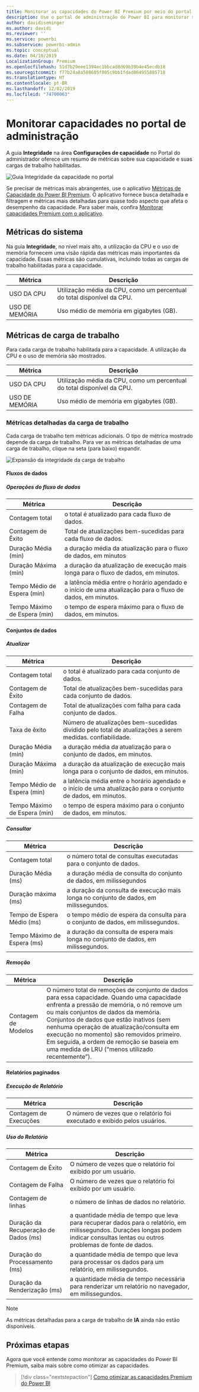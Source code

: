 ```yaml
---
title: Monitorar as capacidades do Power BI Premium por meio do portal de administração
description: Use o portal de administração do Power BI para monitorar suas capacidades Premium.
author: davidiseminger
ms.author: davidi
ms.reviewer: ''
ms.service: powerbi
ms.subservice: powerbi-admin
ms.topic: conceptual
ms.date: 04/10/2019
LocalizationGroup: Premium
ms.openlocfilehash: 51d7b29eee1394ec1bbcad8d69b39b4e45ecdb18
ms.sourcegitcommit: f77b24a8a588605f005c9bb1fdad864955885718
ms.translationtype: HT
ms.contentlocale: pt-BR
ms.lasthandoff: 12/02/2019
ms.locfileid: "74700063"
---
```

# <a name="monitor-capacities-in-the-admin-portal"></a>Monitorar capacidades no portal de administração

A guia **Integridade** na área **Configurações de capacidade** no Portal do administrador oferece um resumo de métricas sobre sua capacidade e suas cargas de trabalho habilitadas.  

![Guia Integridade da capacidade no portal](media/service-admin-premium-monitor-portal/admin-portal-health.png)

Se precisar de métricas mais abrangentes, use o aplicativo [Métricas de Capacidade do Power BI Premium](service-admin-premium-monitor-capacity.md). O aplicativo fornece busca detalhada e filtragem e métricas mais detalhadas para quase todo aspecto que afeta o desempenho da capacidade. Para saber mais, confira [Monitorar capacidades Premium com o aplicativo](service-admin-premium-monitor-capacity.md).

## <a name="system-metrics"></a>Métricas do sistema

Na guia **Integridade**, no nível mais alto, a utilização da CPU e o uso de memória fornecem uma visão rápida das métricas mais importantes da capacidade. Essas métricas são cumulativas, incluindo todas as cargas de trabalho habilitadas para a capacidade.

| **Métrica** | **Descrição** |
| --- | --- |
| USO DA CPU | Utilização média da CPU, como um percentual do total disponível da CPU. |
| USO DE MEMÓRIA | Uso médio de memória em gigabytes (GB).|

## <a name="workload-metrics"></a>Métricas de carga de trabalho

Para cada carga de trabalho habilitada para a capacidade. A utilização da CPU e o uso de memória são mostrados.

| **Métrica** | **Descrição** |
| --- | --- |
| USO DA CPU | Utilização média da CPU, como um percentual do total disponível da CPU. |
| USO DE MEMÓRIA | Uso médio de memória em gigabytes (GB).|

### <a name="detailed-workload-metrics"></a>Métricas detalhadas da carga de trabalho

Cada carga de trabalho tem métricas adicionais. O tipo de métrica mostrado depende da carga de trabalho. Para ver as métricas detalhadas de uma carga de trabalho, clique na seta (para baixo) expandir.

![Expansão da integridade da carga de trabalho](media/service-admin-premium-monitor-portal/admin-portal-health-expand.png)

#### <a name="dataflows"></a>Fluxos de dados

##### <a name="dataflow-operations"></a>Operações do fluxo de dados

| **Métrica** | **Descrição** |
| --- | --- |
| Contagem total | o total é atualizado para cada fluxo de dados. |
| Contagem de Êxito | Total de atualizações bem-sucedidas para cada fluxo de dados.|
| Duração Média (min) | a duração média da atualização para o fluxo de dados, em minutos |
| Duração Máxima (min) | a duração da atualização de execução mais longa para o fluxo de dados, em minutos. |
| Tempo Médio de Espera (min) | a latência média entre o horário agendado e o início de uma atualização para o fluxo de dados, em minutos. |
| Tempo Máximo de Espera (min) | o tempo de espera máximo para o fluxo de dados, em minutos.  |

#### <a name="datasets"></a>Conjuntos de dados

##### <a name="refresh"></a>Atualizar

| **Métrica** | **Descrição** |
| --- | --- |
| Contagem total | o total é atualizado para cada conjunto de dados. |
| Contagem de Êxito | Total de atualizações bem-sucedidas para cada conjunto de dados. |
| Contagem de Falha | Total de atualizações com falha para cada conjunto de dados. |
| Taxa de êxito  | Número de atualizações bem-sucedidas dividido pelo total de atualizações a serem medidas. confiabilidade. |
| Duração Média (min) | a duração média da atualização para o conjunto de dados, em minutos.  |
| Duração Máxima (min) | a duração da atualização de execução mais longa para o conjunto de dados, em minutos. |
| Tempo Médio de Espera (min) | a latência média entre o horário agendado e o início de uma atualização para o conjunto de dados, em minutos. |
| Tempo Máximo de Espera (min) | o tempo de espera máximo para o conjunto de dados, em minutos. |

##### <a name="query"></a>Consultar

| **Métrica** | **Descrição** |
| --- | --- |
| Contagem total | o número total de consultas executadas para o conjunto de dados. |
| Duração Média (ms) |a duração média de consulta do conjunto de dados, em milissegundos|
| Duração máxima (ms) |a duração da consulta de execução mais longa no conjunto de dados, em milissegundos. |
| Tempo de Espera Médio (ms) |o tempo médio de espera da consulta para o conjunto de dados, em milissegundos. |
| Tempo Máximo de Espera (ms) |a duração da consulta de espera mais longa no conjunto de dados, em milissegundos. |

##### <a name="eviction"></a>Remoção

| **Métrica** | **Descrição** |
| --- | --- |
| Contagem de Modelos | O número total de remoções de conjunto de dados para essa capacidade. Quando uma capacidade enfrenta a pressão de memória, o nó remove um ou mais conjuntos de dados da memória. Conjuntos de dados que estão inativos (sem nenhuma operação de atualização/consulta em execução no momento) são removidos primeiro. Em seguida, a ordem de remoção se baseia em uma medida de LRU (“menos utilizado recentemente”). |

#### <a name="paginated-reports"></a>Relatórios paginados

##### <a name="report-execution"></a>Execução de Relatório

| **Métrica** | **Descrição** |
| --- | --- |
| Contagem de Execuções  | O número de vezes que o relatório foi executado e exibido pelos usuários.|

##### <a name="report-usage"></a>Uso do Relatório

| **Métrica** | **Descrição** |
| --- | --- |
| Contagem de Êxito | O número de vezes que o relatório foi exibido por um usuário. |
| Contagem de Falha |O número de vezes que o relatório foi exibido por um usuário.|
| Contagem de linhas |o número de linhas de dados no relatório. |
| Duração da Recuperação de Dados (ms) |a quantidade média de tempo que leva para recuperar dados para o relatório, em milissegundos. Durações longas podem indicar consultas lentas ou outros problemas de fonte de dados.  |
| Duração do Processamento (ms) |a quantidade média de tempo que leva para processar os dados para um relatório, em milissegundos. |
| Duração da Renderização (ms) |a quantidade média de tempo necessária para renderizar um relatório no navegador, em milissegundos. |

> [!NOTE]
> As métricas detalhadas para a carga de trabalho de **IA** ainda não estão disponíveis.

## <a name="next-steps"></a>Próximas etapas

Agora que você entende como monitorar as capacidades do Power BI Premium, saiba mais sobre como otimizar as capacidades.

> [!div class="nextstepaction"]
> [Como otimizar as capacidades Premium do Power BI](service-premium-capacity-optimize.md)
